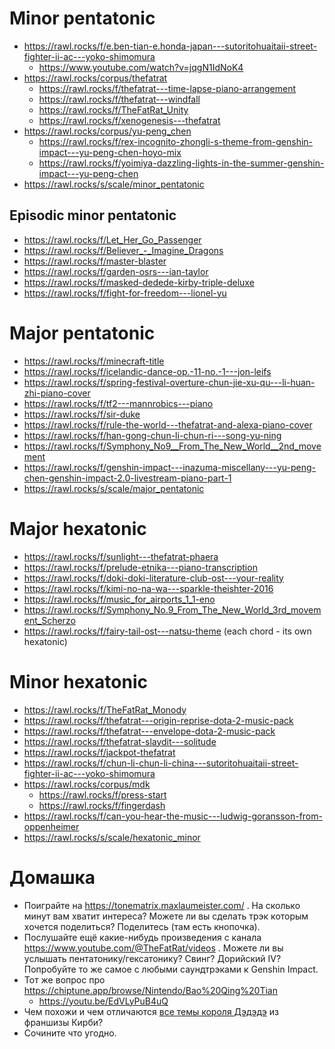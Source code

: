 # Minor pentatonic

- https://rawl.rocks/f/e.ben-tian-e.honda-japan---sutoritohuaitaii-street-fighter-ii-ac---yoko-shimomura
  - https://www.youtube.com/watch?v=jqgN1IdNoK4
- https://rawl.rocks/corpus/thefatrat
  - https://rawl.rocks/f/thefatrat---time-lapse-piano-arrangement
  - https://rawl.rocks/f/thefatrat---windfall
  - https://rawl.rocks/f/TheFatRat_Unity
  - https://rawl.rocks/f/xenogenesis---thefatrat
- https://rawl.rocks/corpus/yu-peng_chen
  - https://rawl.rocks/f/rex-incognito-zhongli-s-theme-from-genshin-impact---yu-peng-chen-hoyo-mix
  - https://rawl.rocks/f/yoimiya-dazzling-lights-in-the-summer-genshin-impact---yu-peng-chen
- https://rawl.rocks/s/scale/minor_pentatonic



## Episodic minor pentatonic

- https://rawl.rocks/f/Let_Her_Go_Passenger
- https://rawl.rocks/f/Believer_-_Imagine_Dragons
- https://rawl.rocks/f/master-blaster
- https://rawl.rocks/f/garden-osrs---ian-taylor
- https://rawl.rocks/f/masked-dedede-kirby-triple-deluxe
- https://rawl.rocks/f/fight-for-freedom---lionel-yu



# Major pentatonic

- https://rawl.rocks/f/minecraft-title
- https://rawl.rocks/f/icelandic-dance-op.-11-no.-1---jon-leifs
- https://rawl.rocks/f/spring-festival-overture-chun-jie-xu-qu---li-huan-zhi-piano-cover
- https://rawl.rocks/f/tf2---mannrobics---piano
- https://rawl.rocks/f/sir-duke
- https://rawl.rocks/f/rule-the-world---thefatrat-and-alexa-piano-cover
- https://rawl.rocks/f/han-gong-chun-li-chun-ri---song-yu-ning
- https://rawl.rocks/f/Symphony_No9__From_The_New_World__2nd_movement
- https://rawl.rocks/f/genshin-impact---inazuma-miscellany---yu-peng-chen-genshin-impact-2.0-livestream-piano-part-1
- https://rawl.rocks/s/scale/major_pentatonic



# Major hexatonic 

- https://rawl.rocks/f/sunlight---thefatrat-phaera
- https://rawl.rocks/f/prelude-etnika---piano-transcription
- https://rawl.rocks/f/doki-doki-literature-club-ost---your-reality
- https://rawl.rocks/f/kimi-no-na-wa---sparkle-theishter-2016
- https://rawl.rocks/f/music_for_airports_1_1-eno
- https://rawl.rocks/f/Symphony_No.9_From_The_New_World_3rd_movement_Scherzo
- https://rawl.rocks/f/fairy-tail-ost---natsu-theme (each chord - its own hexatonic)



# Minor hexatonic 

- https://rawl.rocks/f/TheFatRat_Monody
- https://rawl.rocks/f/thefatrat---origin-reprise-dota-2-music-pack
- https://rawl.rocks/f/thefatrat---envelope-dota-2-music-pack
- https://rawl.rocks/f/thefatrat-slaydit---solitude
- https://rawl.rocks/f/jackpot-thefatrat
- https://rawl.rocks/f/chun-li-chun-li-china---sutoritohuaitaii-street-fighter-ii-ac---yoko-shimomura
- https://rawl.rocks/corpus/mdk
  - https://rawl.rocks/f/press-start
  - https://rawl.rocks/f/fingerdash
- https://rawl.rocks/f/can-you-hear-the-music---ludwig-goransson-from-oppenheimer
- https://rawl.rocks/s/scale/hexatonic_minor


# Домашка

- Поиграйте на https://tonematrix.maxlaumeister.com/ . На сколько минут вам хватит интереса? Можете ли вы сделать трэк которым хочется поделиться? Поделитесь (там есть кнопочка).
- Послушайте ещё какие-нибудь произведения с канала https://www.youtube.com/@TheFatRat/videos . Можете ли вы услышать пентатонику/гексатонику? Свинг? Дорийский IV? Попробуйте то же самое с любыми саундтрэками к Genshin Impact.
- Тот же вопрос про https://chiptune.app/browse/Nintendo/Bao%20Qing%20Tian
  - https://youtu.be/EdVLyPuB4uQ
- Чем похожи и чем отличаются [все темы короля Дэдэдэ](https://www.youtube.com/watch?v=86-0W8qZi78) из франшизы Кирби?
- Сочините что угодно.
